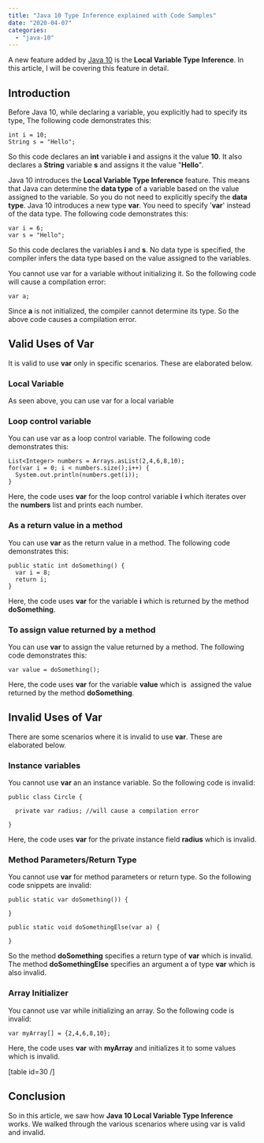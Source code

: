 ```yaml
---
title: "Java 10 Type Inference explained with Code Samples"
date: "2020-04-07"
categories: 
  - "java-10"
---
```


A new feature added by [Java 10](https://learnjava.co.in/java-10/) is the **Local Variable Type Inference**. In this article, I will be covering this feature in detail.

## Introduction

Before Java 10, while declaring a variable, you explicitly had to specify its type, The following code demonstrates this:

```
int i = 10;
String s = "Hello";
```

So this code declares an **int** variable **i** and assigns it the value **10**. It also declares a **String** variable **s** and assigns it the value "**Hello**".

Java 10 introduces the **Local Variable Type Inference** feature. This means that Java can determine the **data type** of a variable based on the value assigned to the variable. So you do not need to explicitly specify the **data type**. Java 10 introduces a new type **var**. You need to specify '**var**' instead of the data type. The following code demonstrates this:

```
var i = 6;
var s = "Hello";

```

So this code declares the variables **i** and **s**. No data type is specified, the compiler infers the data type based on the value assigned to the variables.

You cannot use var for a variable without initializing it. So the following code will cause a compilation error:

```
var a;
```

Since **a** is not initialized, the compiler cannot determine its type. So the above code causes a compilation error.

## Valid Uses of Var

It is valid to use **var** only in specific scenarios. These are elaborated below.

### Local Variable

As seen above, you can use var for a local variable

### Loop control variable

You can use var as a loop control variable. The following code demonstrates this:

```
List<Integer> numbers = Arrays.asList(2,4,6,8,10);
for(var i = 0; i < numbers.size();i++) {
  System.out.println(numbers.get(i));
}
```

Here, the code uses **var** for the loop control variable **i** which iterates over the **numbers** list and prints each number.

### As a return value in a method

You can use **var** as the return value in a method. The following code demonstrates this:

```
public static int doSomething() {
  var i = 8;
  return i;
}
```

Here, the code uses **var** for the variable **i** which is returned by the method **doSomething**.

### To assign value returned by a method

You can use **var** to assign the value returned by a method. The following code demonstrates this:

```
var value = doSomething();
```

Here, the code uses **var** for the variable **value** which is  assigned the value returned by the method **doSomething**.

## Invalid Uses of Var

There are some scenarios where it is invalid to use **var**. These are elaborated below.

### Instance variables

You cannot use **var** an an instance variable. So the following code is invalid:

```
public class Circle {
  
  private var radius; //will cause a compilation error

}
```

Here, the code uses **var** for the private instance field **radius** which is invalid.

### Method Parameters/Return Type

You cannot use **var** for method parameters or return type. So the following code snippets are invalid:

```
public static var doSomething()) {

}

public static void doSomethingElse(var a) {

}
```

So the method **doSomething** specifies a return type of **var** which is invalid. The method **doSomethingElse** specifies an argument a of type **var** which is also invalid.

### Array Initializer

You cannot use var while initializing an array. So the following code is invalid:

```
var myArray[] = {2,4,6,8,10};
```

Here, the code uses **var** with **myArray** and initializes it to some values which is invalid.

\[table id=30 /\]

## Conclusion

So in this article, we saw how **Java 10 Local Variable Type Inference** works. We walked through the various scenarios where using var is valid and invalid.
